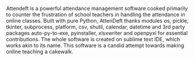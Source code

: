 Attendeft is a powerful attendance management software cooked primarily to counter the frustration of school teachers in handling the attendance in online classes. Built with pure Python, AttenDeft thanks modules os, pickle, tkinter, subprocess, platform, csv, shutil, calendar, datetime and 3rd party packages auto-py-to-exe, pyinstaller, xlsxwriter and openpyxl for essential contributions. The whole software is created on sublime text IDE, which works akin to its name. This software is a candid attempt towards making online teaching a cakewalk.